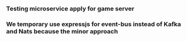 ### Testing microservice apply for game server
### We temporary use expressjs for event-bus instead of Kafka and Nats because the minor approach 